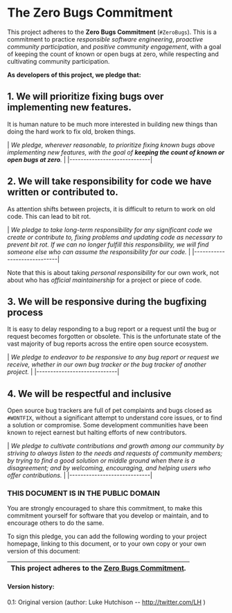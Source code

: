 
# The Zero Bugs Commitment

This project adheres to the **Zero Bugs Commitment** (`#ZeroBugs`).
This is a commitment to practice *responsible software engineering*,
*proactive community participation*, and *positive community engagement*,
with a goal of keeping the count of known or open bugs at zero, while
respecting and cultivating community participation.

**As developers of this project, we pledge that:**

## 1. We will prioritize fixing bugs over implementing new features.

It is human nature to be much more interested in building new things than doing
the hard work to fix old, broken things.

| *We pledge, wherever reasonable, to prioritize fixing known bugs above
implementing new features, with the goal of **keeping the count of known or open
bugs at zero**.* |
|-----------------------------|


## 2. We will take responsibility for code we have written or contributed to.

As attention shifts between projects, it is difficult to return to work on old
code. This can lead to bit rot.

| *We pledge to take long-term responsibility for any significant code we create
or contribute to, fixing problems and updating code as necessary to prevent bit
rot. If we can no longer fulfill this responsibility, we will find someone else
who can assume the responsibility for our code.* |
|-----------------------------| 

Note that this is about taking *personal responsibility* for our own work, not
about who has *official maintainership* for a project or piece of code.

## 3. We will be responsive during the bugfixing process

It is easy to delay responding to a bug report or a request until the bug or
request becomes forgotten or obsolete. This is the unfortunate state of the vast
majority of bug reports across the entire open source ecosystem. 

| *We pledge to endeavor to be responsive to any bug report or request we
receive, whether in our own bug tracker or the bug tracker of another
project.* | 
|-----------------------------|

## 4. We will be respectful and inclusive

Open source bug trackers are full of pet complaints and bugs closed as
`#WONTFIX`, without a significant attempt to understand core issues,
or to find a solution or compromise. Some development communities have
been known to reject earnest but halting efforts of new contributors.

| *We pledge to cultivate contributions and growth among our community by
striving to always listen to the needs and requests of community members;
by trying to find a good solution or middle ground when there is a disagreement;
and by welcoming, encouraging, and helping users who offer contributions.* |
|-----------------------------|


### THIS DOCUMENT IS IN THE PUBLIC DOMAIN

You are strongly encouraged to share this commitment, to make this commitment
yourself for software that you develop or maintain, and to encourage others to
do the same.

To sign this pledge, you can add the following wording to your project homepage,
linking to this document, or to your own copy or your own version of this
document:

| **This project adheres to the [Zero Bugs Commitment](https://github.com/classgraph/classgraph/blob/master/Zero-Bugs-Commitment.md).** |
|-----------------------------|


#### Version history:

0.1: Original version (author: Luke Hutchison -- http://twitter.com/LH )

